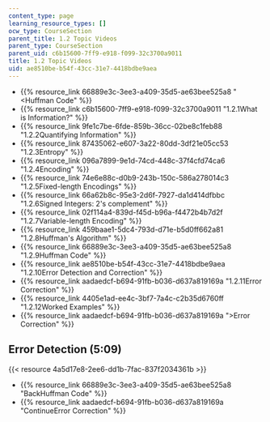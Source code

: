 ```yaml
---
content_type: page
learning_resource_types: []
ocw_type: CourseSection
parent_title: 1.2 Topic Videos
parent_type: CourseSection
parent_uid: c6b15600-7ff9-e918-f099-32c3700a9011
title: 1.2 Topic Videos
uid: ae8510be-b54f-43cc-31e7-4418bdbe9aea
---
```


*   {{% resource_link 66889e3c-3ee3-a409-35d5-ae63bee525a8 "\<Huffman Code" %}}
*   {{% resource_link c6b15600-7ff9-e918-f099-32c3700a9011 "1.2.1What is Information?" %}}
*   {{% resource_link 9fe1c7be-6fde-859b-36cc-02be8c1feb88 "1.2.2Quantifying Information" %}}
*   {{% resource_link 87435062-e607-3a22-80dd-3df21e05cc53 "1.2.3Entropy" %}}
*   {{% resource_link 096a7899-9e1d-74cd-448c-37f4cfd74ca6 "1.2.4Encoding" %}}
*   {{% resource_link 74e6e88c-d0b9-243b-150c-586a278014c3 "1.2.5Fixed-length Encodings" %}}
*   {{% resource_link 66a62b8c-95e3-2d6f-7927-da1d414dfbbc "1.2.6Signed Integers: 2's complement" %}}
*   {{% resource_link 02f114a4-839d-f45d-b96a-f4472b4b7d2f "1.2.7Variable-length Encoding" %}}
*   {{% resource_link 459baae1-5dc4-793d-d71e-b5d0ff662a81 "1.2.8Huffman's Algorithm" %}}
*   {{% resource_link 66889e3c-3ee3-a409-35d5-ae63bee525a8 "1.2.9Huffman Code" %}}
*   {{% resource_link ae8510be-b54f-43cc-31e7-4418bdbe9aea "1.2.10Error Detection and Correction" %}}
*   {{% resource_link aadaedcf-b694-91fb-b036-d637a819169a "1.2.11Error Correction" %}}
*   {{% resource_link 4405e1ad-ee4c-3bf7-7a4c-c2b35d6760ff "1.2.12Worked Examples" %}}
*   {{% resource_link aadaedcf-b694-91fb-b036-d637a819169a "\>Error Correction" %}}

Error Detection (5:09)
----------------------

{{< resource 4a5d17e8-2ee6-dd1b-7fac-837f2034361b >}}

*   {{% resource_link 66889e3c-3ee3-a409-35d5-ae63bee525a8 "BackHuffman Code" %}}
*   {{% resource_link aadaedcf-b694-91fb-b036-d637a819169a "ContinueError Correction" %}}